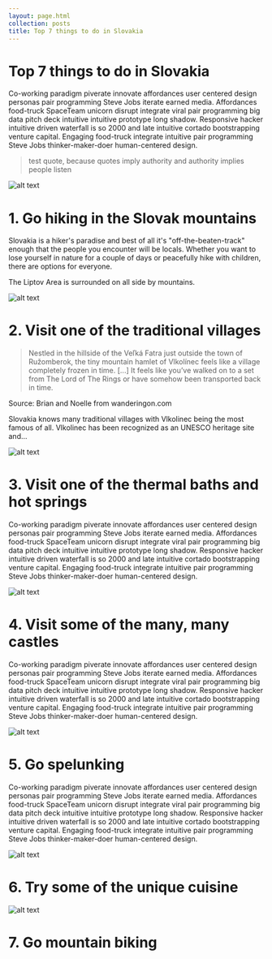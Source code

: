 ```yaml
---
layout: page.html
collection: posts
title: Top 7 things to do in Slovakia
---
```


Top 7 things to do in **Slovakia**
===================================
Co-working paradigm piverate innovate affordances user centered design personas pair programming Steve Jobs iterate earned media. Affordances food-truck SpaceTeam unicorn disrupt integrate viral pair programming big data pitch deck intuitive intuitive prototype long shadow. Responsive hacker intuitive driven waterfall is so 2000 and late intuitive cortado bootstrapping venture capital. Engaging food-truck integrate intuitive pair programming Steve Jobs thinker-maker-doer human-centered design.

> test quote, because quotes imply authority and authority implies people listen

![alt text](/img/surroundings/hike-horizontal.jpg "Logo Title Text 1")

1\. Go **hiking** in the Slovak mountains
===========
Slovakia is a hiker's paradise and best of all it's "off-the-beaten-track" enough that the people you encounter will be locals. Whether you want to 
lose yourself in nature for a couple of days or peacefully hike with children, there are options for everyone.

The Liptov Area is surrounded on all side by mountains.

![alt text](/img/surroundings/vlkolinec.jpg "Logo Title Text 1")

2\. Visit one of the **traditional villages**
===========
> Nestled in the hillside of the Veľká Fatra just outside the town of Ružomberok, the tiny mountain hamlet of Vlkolínec feels like a village completely frozen in time. [...] It feels like you’ve walked on to a set from The Lord of The Rings or have somehow been transported back in time. 

Source: Brian and Noelle from wanderingon.com

Slovakia knows many traditional villages with Vlkolinec being the most famous of all. Vlkolinec has been recognized as an UNESCO heritage site and...

![alt text](/img/surroundings/besenova.jpg "Logo Title Text 1")

3\. Visit one of the **thermal baths** and **hot springs**
===========
Co-working paradigm piverate innovate affordances user centered design personas pair programming Steve Jobs iterate earned media. Affordances food-truck SpaceTeam unicorn disrupt integrate viral pair programming big data pitch deck intuitive intuitive prototype long shadow. Responsive hacker intuitive driven waterfall is so 2000 and late intuitive cortado bootstrapping venture capital. Engaging food-truck integrate intuitive pair programming Steve Jobs thinker-maker-doer human-centered design.

![alt text](/img/surroundings/spis.jpg "Logo Title Text 1")

4\. Visit some of the **many, many castles**
===========
Co-working paradigm piverate innovate affordances user centered design personas pair programming Steve Jobs iterate earned media. Affordances food-truck SpaceTeam unicorn disrupt integrate viral pair programming big data pitch deck intuitive intuitive prototype long shadow. Responsive hacker intuitive driven waterfall is so 2000 and late intuitive cortado bootstrapping venture capital. Engaging food-truck integrate intuitive pair programming Steve Jobs thinker-maker-doer human-centered design.

![alt text](/img/surroundings/ice-cave.jpg "Logo Title Text 1")

5\. Go **spelunking**
===========
Co-working paradigm piverate innovate affordances user centered design personas pair programming Steve Jobs iterate earned media. Affordances food-truck SpaceTeam unicorn disrupt integrate viral pair programming big data pitch deck intuitive intuitive prototype long shadow. Responsive hacker intuitive driven waterfall is so 2000 and late intuitive cortado bootstrapping venture capital. Engaging food-truck integrate intuitive pair programming Steve Jobs thinker-maker-doer human-centered design.

![alt text](/img/surroundings/halusky.jpg "Logo Title Text 1")

6\. Try some of the **unique cuisine**
===========

![alt text](/img/surroundings/bikepark.jpg "Logo Title Text 1")

7\. Go **mountain biking**
===========
